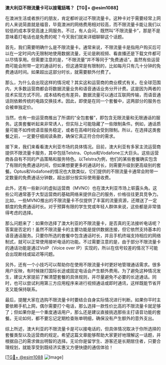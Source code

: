 **澳大利亞不限流量卡可以接電話嗎？【TG💪+ @esim1088】**

在澳洲生活或者旅行的朋友，肯定都听说过不限流量卡。这种卡对于需要经常上网的人来说简直就是福音，毕竟澳洲的网络费用相对较高，而不限流量卡能让我们以较低的成本享受高速上网服务。不过，有人会问，既然叫“不限流量卡”，那是不是意味着打电话也是免费的呢？今天我们就来详细聊聊这个话题。

首先，我们需要明确什么是不限流量卡。通常来说，不限流量卡是指用户购买后可以在一定时间内无限制地使用数据流量，无论是刷视频、看直播还是下载文件都可以尽情享用。但需要注意的是，“不限流量”并不等同于“免费通话”。虽然有些运营商可能会附带一定的通话时长，但这通常是有限制的，比如每月只有几十分钟的免费通话时间。如果超出这部分时长，就需要额外付费了。

那么，为什么会出现这样的情况呢？其实这和运营商的商业模式有关。在全球范围内，大多数运营商都会将数据流量业务和语音通话业务分开计费。这是因为两者的技术实现方式不同，成本结构也有差异。数据流量可以通过互联网传输，而语音通话则依赖传统的电路交换技术。因此，即使是在同一个套餐中，这两部分的服务也会被单独定价。

当然，也有一些运营商推出了所谓的“全包套餐”，即包含无限流量和无限通话的服务。这类套餐听起来非常诱人，但实际上可能隐藏了一些限制条件。例如，通话质量可能不如传统语音服务稳定，或者在高峰时段会受到限制。所以，在选择这类套餐之前，一定要仔细阅读条款，确保它真正符合你的需求。

接下来，我们来看看澳大利亚市场的具体情况。目前，澳大利亚有多家主流运营商提供不限流量卡服务，其中包括Telstra、Optus和Vodafone三大巨头。这些运营商各自有不同的产品策略和服务特色。以Telstra为例，他们的某些套餐确实包含了有限的免费通话时间，但如果想要更多的通话时长，则需要升级到更高级别的套餐。Optus和Vodafone的情况也大致类似，它们提供的不限流量卡通常会附带一定数量的免费通话分钟数，超出部分按实际使用量收费。

此外，还有一些新兴的虚拟运营商（MVNO）也在澳大利亚市场上崭露头角。这些公司通常基于大型运营商的基础网络来提供自己的服务，价格往往更具竞争力。比如，一些MVNO推出的不限流量卡不仅提供了丰富的流量资源，还赠送了一定额度的免费通话时长。对于预算有限的学生党或年轻人群体来说，这些都是非常值得考虑的选择。

那么问题来了：如果你选择了澳大利亚的不限流量卡，是否真的无法接听电话呢？答案是否定的！虽然不限流量卡的主要功能是提供数据连接，但它依然支持基本的语音通话服务。只要你所选的套餐中包含通话时长，并且手机终端支持相应的网络制式，就可以正常使用接听电话的功能。不过需要注意的是，由于部分不限流量卡的通话功能是通过VoIP（Voice over IP）实现的，所以在信号较差的情况下可能会出现断线或延迟等问题。

另外，还有一个小技巧可以帮助你在使用不限流量卡时更好地管理通话需求。很多用户反映，有时候拨打国际长途或固定电话会产生额外费用。为了避免这种情况发生，建议大家提前了解清楚套餐的具体规则，并尽量避免不必要的长途通话。同时，也可以尝试利用第三方应用程序来进行视频通话或即时通讯，这样既能节省开支又能保持联系。

最后，提醒大家在选购不限流量卡时要结合自身实际情况进行判断。如果你平时主要依赖手机上网，偶尔需要打个电话，那么选择一款性价比高的不限流量卡就足够了；但如果你是一个重度通话用户，那么还是建议直接挑选那些主打语音功能的套餐。无论如何，都不要忘记定期检查账单明细，确保没有产生额外的意外支出。

综上所述，澳大利亚的不限流量卡是可以接电话的，但具体情况取决于你所选择的套餐类型以及运营商的规定。希望这篇文章能够帮助大家更好地理解这一话题，并根据自己的需求做出明智的选择。无论你是留学生、游客还是长期居住者，只要合理规划，就能享受到既经济实惠又方便快捷的通信体验！

[[TG💪+ @esim1088](https://t.me/s/esim1088) ![Image](https://i.postimg.cc/4NQfJmqS/Snipaste-2025-05-13-00-14-12.png)]